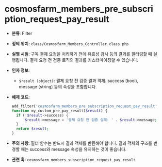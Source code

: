 # cosmosfarm_members_pre_subscription_request_pay_result

- **분류**: Filter
- **정의 위치**: `class/Cosmosfarm_Members_Controller.class.php`
- **실행 시점**: 구독 결제 요청을 처리하기 전에 유효성 검사 등의 결과를 필터링할 때 실행됩니다. 결제 요청 전 검증 로직의 결과를 커스터마이징할 수 있습니다.
- **인자 정보**:
  - `$result (object)`: 결제 요청 전 검증 결과 객체. success (bool), message (string) 등의 속성을 포함합니다.
- **예제 코드**:

  ```php
  add_filter('cosmosfarm_members_pre_subscription_request_pay_result', 'my_custom_pre_pay_result');
  function my_custom_pre_pay_result($result) {
    if (!$result->success) {
        $result->message = '결제 요청 전 검증 실패: ' . $result->message;
    }
    return $result;
  }
  ```

- **주의 사항**: 필터 함수는 반드시 결과 객체를 반환해야 합니다. 결과 객체의 구조를 변경할 때는 success와 message 속성을 유지하는 것이 좋습니다.
- **관련 훅**: `cosmosfarm_members_subscription_request_pay_result`
